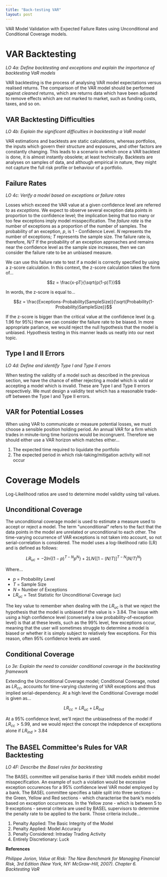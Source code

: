```yaml
---
title: "Back-testing VAR"
layout: post
---
```

VAR Model Validation with Expected Failure Rates using Unconditional and Conditional Coverage models.

# VAR Backtesting
*LO 4a: Define backtesting and exceptions and explain the importance of backtesting VaR models*

VAR backtesting is the process of analysing VAR model expectations versus realised returns. The comparison of the VAR model should be performed against *cleaned* returns, which are returns data which have been adjusted to remove effects which are not marked to market, such as funding costs, taxes, and so on.

## VAR Backtesting Difficulties
*LO 4b: Explain the significant difficulties in backtesting a VaR model*

VAR estimations and backtests are static calculations, whereas portfolios, the inputs which govern their structure and exposures, and other factors are constantly changing. This leads to a scenario in which once a VAR backtest is done, it is almost instantly obsolete; at least technically. Backtests are analyses on samples of data, and although empirical in nature, they might not capture the full risk profile or behaviour of a portfolio.

## Failure Rates
*LO 4c: Verify a model based on exceptions or failure rates*

Losses which exceed the VAR value at a given confidence level are referred to as *exceptions*. We expect to observe several exception data points in proportion to the confidence level; the implication being that too many or too few exceptions imply model misspecification. The *failure rate* is the number of exceptions as a proportion of the number of samples. The probability of an exception, *p*, is 1 - Confidence Level. *N* represents the number of exceptions; *T* represents the sample size. The failure rate is, therefore, *N/T* If the probability of an exception approaches and remains near the confidence level as the sample size increases, then we can consider the failure rate to be an unbiased measure. 

We can use this failure rate to test if a model is correctly specified by using a z-score calculation. In this context, the z-score calculation takes the form of...

$$z = \frac{x-pT}{\sqrt{p(1-p)T}}$$

In words, the z-score is equal to...

$$z = \frac{Exceptions-Probability(SampleSize)}{\sqrt{Probability(1-Probability)SampleSize}}$$

If the z-score is bigger than the critical value at the confidence level (e.g. 1.96 for 95%) then we can consider the failure rate to be biased. In more appropriate parlance, we would reject the null hypothesis that the model is unbiased. Hypothesis testing in this manner leads us neatly into our next topic.

## Type I and II Errors
*LO 4d: Define and identify Type I and Type II errors*

When testing the validity of a model such as described in the previous section, we have the chance of either rejecting a model which is valid or accepting a model which is invalid. These are Type I and Type II errors respectively. We must design a validity test which has a reasonable trade-off between the Type I and Type II errors. 

## VAR for Potential Losses
When using VAR to communicate or measure potential losses, we must choose a sensible position holding period. An annual VAR for a firm which trades in minute-long time horizons would be incongruent. Therefore we should either use a VAR horizon which matches either...
1. The expected time required to liquidate the portfolio
2. The expected period in which risk-taking/mitigation activity will not occur

# Coverage Models
Log-Likelihood ratios are used to determine model validity using tail values.

## Unconditional Coverage
The unconditional coverage model is used to estimate a measure used to accept or reject a model. The term "unconditional" refers to the fact that the data points in the model are unrelated or unconditional to each other. The time-varying occurrence of VAR exceptions is not taken into account, so not serial-correlation is considered. The model uses a log-likelihood ratio (LR) and is defined as follows:

$$LR_{uc} = -2ln\lbrace(1-p)^{T-N}p^N\rbrace+2LN\lbrace[1-(N/T)]^{T-N}(N/T)^N\rbrace$$

Where...
 * *$p$* = Probability Level
 * *$T$* = Sample Size
 * *$N$* = Number of Exceptions
 * *$LR_{uc}$* = Test Statistic for Unconditional Coverage (uc)

The key value to remember when dealing with the $LR_{uc}$ is that we reject the hypothesis that the model is unbiased if the value is > 3.84. The issue with using a high confidence level (conversely a low probability-of-exception level) is that at these levels, such as the 99% level, few exceptions occur, meaning that the user will sometimes struggle to determine a model is biased or whether it is simply subject to relatively few exceptions. For this reason, often 95% confidence levels are used. 

## Conditional Coverage
*Lo 3e: Explain the need to consider conditional coverage in the backtesting framework*

Extending the Unconditional Coverage model; Conditional Coverage, noted as $LR_{cc}$, accounts for time-varying clustering of VAR exceptions and thus implied serial-dependency. At a high level the Conditional Coverage model is given as...

$$LR_{cc} = LR_{uc} + LR_{ind}$$

At a 95% confidence level, we'll reject the unbiasedness of the model if $LR_{cc} > 5.99$, and we would reject the concept the indepdence of exceptions alone if $LR_{ind} > 3.84$

## The BASEL Committee's Rules for VAR Backtesting
*LO 4F: Describe the Basel rules for backtesting*

The BASEL committee will penalise banks if their VAR models exhibit model misspecification. An example of such a violation would be excessive exception occurences for a 95% confidence level VAR model employed by a bank. The BASEL committee specifies a table split into three sections - the Green, Yellow and Red sections - which characterise the bank's models based on exception occurrences. In the Yellow zone - which is between 5 to 9 exceptions - several criteria are used by BASEL supervisors to determine the penalty rate to be applied to the bank. Those criteria include...

1. Penalty Applied: The Basic Integrity of the Model
2. Penalty Applied: Model Accuracy
3. Penalty Considered: Intraday Trading Activity
4. Entirely Discretionary: Luck

__References__

*Philippe Jorion, Value at Risk: The New Benchmark for Managing Financial Risk, 3rd Edition (New York, NY: McGraw-Hill, 2007). Chapter 6. Backtesting VaR*
